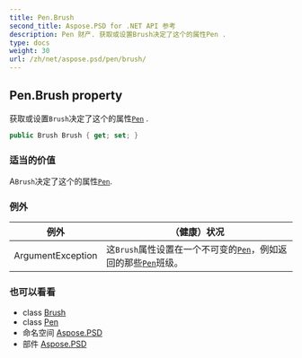 ```yaml
---
title: Pen.Brush
second_title: Aspose.PSD for .NET API 参考
description: Pen 财产. 获取或设置Brush决定了这个的属性Pen .
type: docs
weight: 30
url: /zh/net/aspose.psd/pen/brush/
---
```

## Pen.Brush property

获取或设置`Brush`决定了这个的属性[`Pen`](../) .

```csharp
public Brush Brush { get; set; }
```

### 适当的价值

A`Brush`决定了这个的属性[`Pen`](../).

### 例外

| 例外 | （健康）状况 |
| --- | --- |
| ArgumentException | 这`Brush`属性设置在一个不可变的[`Pen`](../)，例如返回的那些[`Pen`](../)班级。 |

### 也可以看看

* class [Brush](../../brush/)
* class [Pen](../)
* 命名空间 [Aspose.PSD](../../pen/)
* 部件 [Aspose.PSD](../../../)


